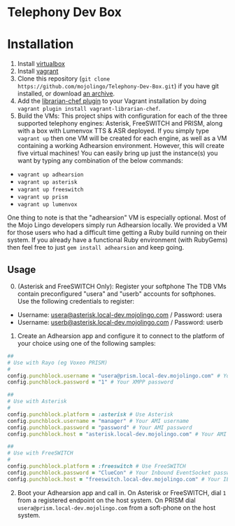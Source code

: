 # Telephony Dev Box

# Installation

1. Install [virtualbox](https://www.virtualbox.org/wiki/Downloads)
2. Install [vagrant](http://vagrantup.com)
3. Clone this repository (`git clone https://github.com/mojolingo/Telephony-Dev-Box.git`) if you have git installed, or download [an archive](https://github.com/mojolingo/Telephony-Dev-Box/zipball/master).
4. Add the [librarian-chef plugin](https://github.com/jimmycuadra/vagrant-librarian-chef) to your Vagrant installation by doing `vagrant plugin install vagrant-librarian-chef`.
4. Build the VMs:
This project ships with configuration for each of the three supported telephony engines: Asterisk, FreeSWITCH and PRISM, along with a box with Lumenvox TTS & ASR deployed. If you simply type `vagrant up` then one VM will be created for each engine, as well as a VM containing a working Adhearsion environment. However, this will create five virtual machines! You can easily bring up just the instance(s) you want by typing any combination of the below commands:
  * `vagrant up adhearsion`
  * `vagrant up asterisk`
  * `vagrant up freeswitch`
  * `vagrant up prism`
  * `vagrant up lumenvox`

One thing to note is that the "adhearsion" VM is especially optional.  Most of the Mojo Lingo developers simply run Adhearsion locally. We provided a VM for those users who had a difficult time getting a Ruby build running on their system. If you already have a functional Ruby environment (with RubyGems) then feel free to just `gem install adhearsion` and keep going.

## Usage

0. (Asterisk and FreeSWITCH Only): Register your softphone
The TDB VMs contain preconfigured "usera" and "userb" accounts for softphones. Use the following credentials to register:

* Username: usera@asterisk.local-dev.mojolingo.com / Password: usera
* Username: userb@asterisk.local-dev.mojolingo.com / Password: userb

1. Create an Adhearsion app and configure it to connect to the platform of your choice using one of the following samples:

```ruby
##
# Use with Rayo (eg Voxeo PRISM)
#
config.punchblock.username = "usera@prism.local-dev.mojolingo.com" # Your XMPP JID for use with Rayo
config.punchblock.password = "1" # Your XMPP password
```

```ruby
##
# Use with Asterisk
#
config.punchblock.platform = :asterisk # Use Asterisk
config.punchblock.username = "manager" # Your AMI username
config.punchblock.password = "password" # Your AMI password
config.punchblock.host = "asterisk.local-dev.mojolingo.com" # Your AMI host
```

```ruby
##
# Use with FreeSWITCH
#
config.punchblock.platform = :freeswitch # Use FreeSWITCH
config.punchblock.password = "ClueCon" # Your Inbound EventSocket password
config.punchblock.host = "freeswitch.local-dev.mojolingo.com" # Your IES host
```

2. Boot your Adhearsion app and call in. On Asterisk or FreeSWITCH, dial `1` from a registered endpoint on the host system. On PRISM dial `usera@prism.local-dev.mojolingo.com` from a soft-phone on the host system.
